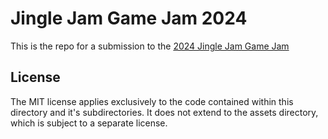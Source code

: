 # Jingle Jam Game Jam 2024
This is the repo for a submission to the [2024 Jingle Jam Game Jam](https://itch.io/jam/jinglegamejam2024)

## License
The MIT license applies exclusively to the code contained within this directory and it's subdirectories. It does not extend to the assets directory, which is subject to a separate license.
